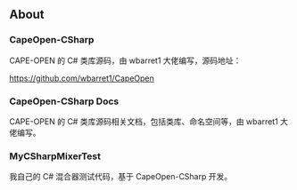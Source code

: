 ## About

### CapeOpen-CSharp

CAPE-OPEN 的 C# 类库源码，由 wbarret1 大佬编写，源码地址：

https://github.com/wbarret1/CapeOpen

### CapeOpen-CSharp Docs

CAPE-OPEN 的 C# 类库源码相关文档，包括类库、命名空间等，由 wbarret1 大佬编写。

### MyCSharpMixerTest

我自己的 C# 混合器测试代码，基于 CapeOpen-CSharp 开发。
